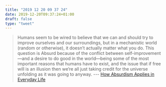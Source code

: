 ```yaml
---
title: "2019 12 20 09 37 24"
date: 2019-12-20T09:37:24+01:00
draft: false
type: "tweet"
---
```

> Humans seem to be wired to believe that we can and should try to improve ourselves and our surroundings, but in a mechanistic world (random or otherwise), it doesn’t actually matter what you do. This question is Absurd because of the conflict between self-improvement—and a desire to do good in the world—being some of the most important reasons that humans have to exist, and the issue that if free will is an illusion then we’re all just taking credit for the universe unfolding as it was going to anyway. --- [How Absurdism Applies in Everyday Life](https://danielmiessler.com/blog/how-absurdism-applies-in-everyday-life/)
